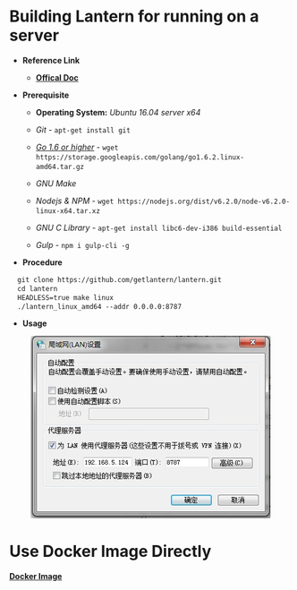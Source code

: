 # Building Lantern for running on a server

+ **Reference Link**<p>
  - [**Offical Doc**](https://github.com/getlantern/lantern)

+ **Prerequisite**<p>
  - **Operating System:** *Ubuntu 16.04 server x64*<p>
  - *Git* - `apt-get install git`<p>
  - [*Go 1.6 or higher*](https://golang.org/dl/) - `wget https://storage.googleapis.com/golang/go1.6.2.linux-amd64.tar.gz`<p>
  - *GNU Make*<p>
  - *Nodejs & NPM* - `wget https://nodejs.org/dist/v6.2.0/node-v6.2.0-linux-x64.tar.xz`<p>
  - *GNU C Library* - `apt-get install libc6-dev-i386 build-essential`<p>
  - *Gulp* - `npm i gulp-cli -g`<p>
  
+ **Procedure**
```
  git clone https://github.com/getlantern/lantern.git
  cd lantern
  HEADLESS=true make linux
  ./lantern_linux_amd64 --addr 0.0.0.0:8787
```

+ **Usage**
<div align="center">
<img src="https://github.com/JiangWeiGitHub/Lantern/blob/master/lantern.jpg"  alt="Proxy" />
</div>

# Use Docker Image Directly
[**Docker Image**](https://hub.docker.com/r/kent72/lantern/)
